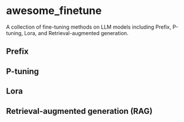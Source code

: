 # awesome_finetune

A collection of fine-tuning methods on LLM models including Prefix, P-tuning, Lora, and Retrieval-augmented generation.

## Prefix

## P-tuning

## Lora

## Retrieval-augmented generation (RAG)
